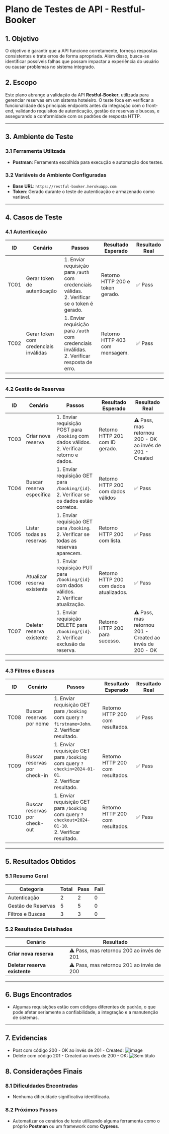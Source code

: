 # Plano de Testes de API - Restful-Booker

## 1. Objetivo
O objetivo é garantir que a API funcione corretamente, forneça respostas consistentes e trate erros de forma apropriada. Além disso, busca-se identificar possíveis falhas que possam impactar a experiência do usuário ou causar problemas no sistema integrado.

## 2. Escopo
Este plano abrange a validação da API **Restful-Booker**, utilizada para gerenciar reservas em um sistema hoteleiro. O teste foca em verificar a funcionalidade dos principais endpoints antes da integração com o front-end, validando requisitos de autenticação, gestão de reservas e buscas, e assegurando a conformidade com os padrões de resposta HTTP.

---

## 3. Ambiente de Teste

### 3.1 Ferramenta Utilizada
- **Postman**: Ferramenta escolhida para execução e automação dos testes.

### 3.2 Variáveis de Ambiente Configuradas
- **Base URL**: `https://restful-booker.herokuapp.com`
- **Token**: Gerado durante o teste de autenticação e armazenado como variável.

---

## 4. Casos de Teste

### 4.1 Autenticação
| ID       | Cenário                              | Passos                                                                                         | Resultado Esperado                | Resultado Real     |
|----------|--------------------------------------|-----------------------------------------------------------------------------------------------|-----------------------------------|--------------------|
| TC01     | Gerar token de autenticação          | 1. Enviar requisição para `/auth` com credenciais válidas.<br>2. Verificar se o token é gerado.| Retorno HTTP 200 e token gerado.  | ✅ Pass            |
| TC02     | Gerar token com credenciais inválidas| 1. Enviar requisição para `/auth` com credenciais inválidas.<br>2. Verificar resposta de erro. | Retorno HTTP 403 com mensagem.    | ✅ Pass            |

---

### 4.2 Gestão de Reservas
| ID       | Cenário                         | Passos                                                                                         | Resultado Esperado                | Resultado Real     |
|----------|---------------------------------|-----------------------------------------------------------------------------------------------|-----------------------------------|--------------------|
| TC03     | Criar nova reserva              | 1. Enviar requisição POST para `/booking` com dados válidos.<br>2. Verificar retorno e dados.  | Retorno HTTP 201 com ID gerado.   | ⚠️ Pass, mas retornou 200 - OK ao invés de 201 - Created |
| TC04     | Buscar reserva específica       | 1. Enviar requisição GET para `/booking/{id}`.<br>2. Verificar se os dados estão corretos.     | Retorno HTTP 200 com dados válidos| ✅ Pass            |
| TC05     | Listar todas as reservas        | 1. Enviar requisição GET para `/booking`.<br>2. Verificar se todas as reservas aparecem.       | Retorno HTTP 200 com lista.       | ✅ Pass            |
| TC06     | Atualizar reserva existente     | 1. Enviar requisição PUT para `/booking/{id}` com dados válidos.<br>2. Verificar atualização.  | Retorno HTTP 200 com dados atualizados. | ✅ Pass      |
| TC07     | Deletar reserva existente       | 1. Enviar requisição DELETE para `/booking/{id}`.<br>2. Verificar exclusão da reserva.         | Retorno HTTP 200 para sucesso.    | ⚠️ Pass, mas retornou 201 - Created ao invés de 200 - OK |

---

### 4.3 Filtros e Buscas
| ID       | Cenário                          | Passos                                                                                         | Resultado Esperado                | Resultado Real     |
|----------|----------------------------------|-----------------------------------------------------------------------------------------------|-----------------------------------|--------------------|
| TC08     | Buscar reservas por nome         | 1. Enviar requisição GET para `/booking` com query `?firstname=John`.<br>2. Verificar resultado.| Retorno HTTP 200 com resultados. | ✅ Pass            |
| TC09     | Buscar reservas por check-in     | 1. Enviar requisição GET para `/booking` com query `?checkin=2024-01-01`.<br>2. Verificar resultado.| Retorno HTTP 200 com resultados.| ✅ Pass            |
| TC10     | Buscar reservas por check-out    | 1. Enviar requisição GET para `/booking` com query `?checkout=2024-01-10`.<br>2. Verificar resultado.| Retorno HTTP 200 com resultados.| ✅ Pass            |

---

## 5. Resultados Obtidos

### 5.1 Resumo Geral
| Categoria              | Total | Pass | Fail |
|------------------------|-------|------|------|
| Autenticação           | 2     | 2    | 0    |
| Gestão de Reservas     | 5     | 5    | 0    |
| Filtros e Buscas       | 3     | 3    | 0    |

### 5.2 Resultados Detalhados

| Cenário                              | Resultado                         | 
|--------------------------------------|-----------------------------------|
| **Criar nova reserva**               | ⚠️ Pass, mas retornou 200 ao invés de 201 |
| **Deletar reserva existente**        | ⚠️ Pass, mas retornou 201 ao invés de 200 |

---

## 6. Bugs Encontrados
- Algumas requisições estão com códigos diferentes do padrão, o que pode afetar seriamente a confiabilidade, a integração e a manutenção de sistemas.

---

## 7. Evidencias
- Post com código 200 - OK ao invés de 201 - Created: ![image](https://github.com/user-attachments/assets/ff535fa0-ee57-4742-82d4-0b24428c2b55)
- Delete com código 201 - Created ao invés de 200 - OK: ![Sem título](https://github.com/user-attachments/assets/ea411bdf-3edc-4cc2-a159-fecee35dd4bf)

## 8. Considerações Finais

### 8.1 Dificuldades Encontradas
- Nenhuma dificuldade significativa identificada.

### 8.2 Próximos Passos
- Automatizar os cenários de teste utilizando alguma ferramenta como o próprio **Postman** ou um framework como **Cypress**.
